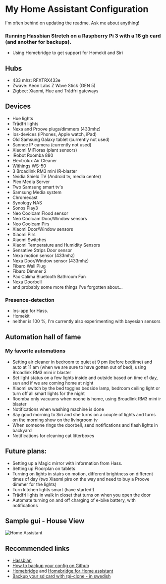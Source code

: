 # My Home Assistant Configuration
I'm often behind on updating the readme. Ask me about anything!

### Running Hassbian Stretch on a Raspberry Pi 3 with a 16 gb card (and another for backups).
* Using Homebridge to get support for Homekit and Siri

## Hubs
* 433 mhz: RFXTRX433e
* Zwave: Aeon Labs Z Wave Stick (GEN 5)
* Zigbee: Xiaomi, Hue and Trådfri gateways

## Devices
* Hue lights
* Trådfri lights
* Nexa and Proove plugs/dimmers (433mhz)
* Ios-devices (iPhones, Apple watch, iPad)
* Old Samsung Galaxy tablet (currently not used)
* Sannce IP camera (currently not used)
* Xiaomi MiFloras (plant sensors)
* IRobot Roomba 880
* Electrolux Air Cleaner
* Withings WS-50
* 3 Broadlink RM3 mini IR-blaster
* Nvidia Shield TV (Android tv, media center)
* Plex Media Server
* Two Samsung smart tv's
* Samsung Media system
* Chromecast
* Synology NAS
* Sonos Play3
* Neo Coolcam Flood sensor
* Neo Coolcam Door/Window sensors
* Neo Coolcam Pirs
* Xiaomi Door/Window sensors
* Xiaomi Pirs
* Xiaomi Switches
* Xiaomi Temperature and Humidity Sensors
* Sensative Strips Door sensor
* Nexa motion sensor (433mhz)
* Nexa Door/Window sensor (433mhz)
* Fibaro Wall Plug
* Fibaro Dimmer 2
* Pax Calima Bluetooth Bathroom Fan
* Nexa Doorbell
* and probably some more things I've forgotten about...

### Presence-detection
* Ios-app for Hass.
* Homekit
* neither is 100 %, I'm currently also experimenting with bayesian sensors

## Automation hall of fame
### My favorite automations
* Setting air cleaner in bedroom to quiet at 9 pm (before bedtime) and auto at 11 am (when we are sure to have gotten out of bed), using Broadlink RM3 mini ir blaster
* Set light status on a few lights inside and outside based on time of day, sun and if we are coming home at night
* Xiaomi switch by the bed toggles bedside lamp, bedroom ceiling light or turn off all smart lights for the night
* Roomba only vacuums when noone is home, using Broadlink RM3 mini ir blaster
* Notifications when washing machine is done
* Say good morning to Siri and she turns on a couple of lights and turns on the morning show on the livingroom tv
* When someone rings the doorbell, send notifications and flash lights in backyard
* Notifications for cleaning cat litterboxes

## Future plans:
* Setting up a Magic mirror with information from Hass.
* Setting up Floorplan on tablets
* Turning on lights in stairs on motion, different brightness on different times of day (two Xiaomi pirs on the way and need to buy a Proove dimmer for the lights)
* Turn kitchen lights smart (have started!)
* Trådfri lights in walk in closet that turns on when you open the door
* Automate turning on and off charging of e-bike battery, with notifications

## Sample gui - House View
<img src="https://github.com/isabellaalstrom/HomeAssistantConfiguration/blob/master/Images/house_view.png" alt="Home Assistant" />

## Recommended links
* [Hassbian](https://home-assistant.io/docs/installation/hassbian/)
* [How to backup your config on Github](https://home-assistant.io/docs/ecosystem/backup/backup_github/)
* [Homebridge](https://github.com/nfarina/homebridge) and [Homebridge for Home assistant](https://github.com/home-assistant/homebridge-homeassistant)
* [Backup your sd card with rpi-clone - in swedish](https://snillevilla.se/automatisk-sakerhetskopiering-av-raspberry-pi-minneskort/)
